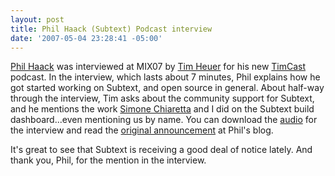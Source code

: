 ```yaml
---
layout: post
title: Phil Haack (Subtext) Podcast interview
date: '2007-05-04 23:28:41 -05:00'
---
```


[Phil Haack](http://haacked.com) was interviewed at MIX07 by [Tim Heuer](http://timheuer.com/blog/) for his new [TimCast](http://feeds.feedburner.com/timcast-all) podcast. In the interview, which lasts about 7 minutes, Phil explains how he got started working on Subtext, and open source in general. About half-way through the interview, Tim asks about the community support for Subtext, and he mentions the work [Simone Chiaretta](http://www.codeclimber.net.nz) and I did on the Subtext build dashboard...even mentioning us by name. You can download the [audio](http://s3.amazonaws.com/timcast/MIX07-PhilHaack.mp3) for the interview and read the [original announcement](http://haacked.com/archive/2007/05/01/mix07-i-am-a-terrible-at-being-interviewed.aspx) at Phil's blog.

It's great to see that Subtext is receiving a good deal of notice lately. And thank you, Phil, for the mention in the interview.
